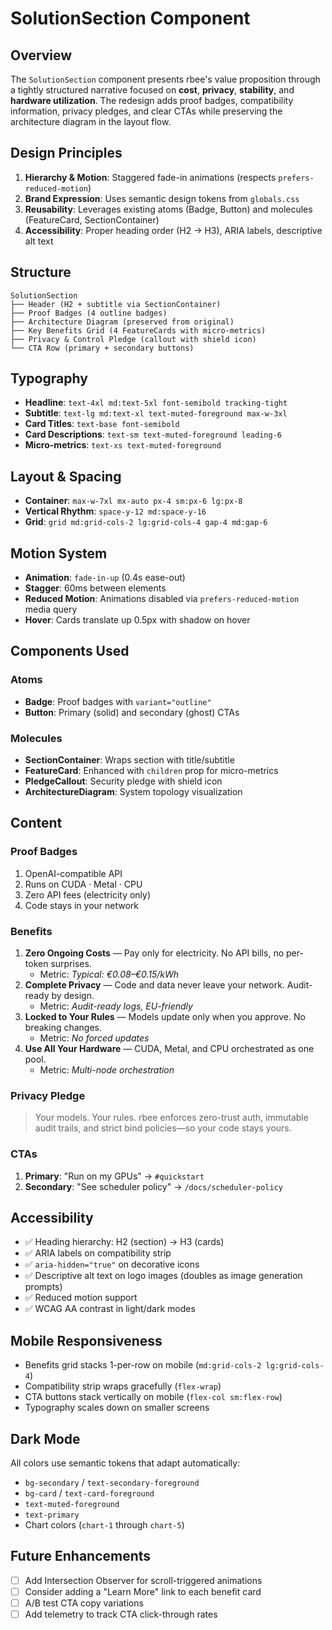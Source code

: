 # SolutionSection Component

## Overview

The `SolutionSection` component presents rbee's value proposition through a tightly structured narrative focused on **cost**, **privacy**, **stability**, and **hardware utilization**. The redesign adds proof badges, compatibility information, privacy pledges, and clear CTAs while preserving the architecture diagram in the layout flow.

## Design Principles

1. **Hierarchy & Motion**: Staggered fade-in animations (respects `prefers-reduced-motion`)
2. **Brand Expression**: Uses semantic design tokens from `globals.css`
3. **Reusability**: Leverages existing atoms (Badge, Button) and molecules (FeatureCard, SectionContainer)
4. **Accessibility**: Proper heading order (H2 → H3), ARIA labels, descriptive alt text

## Structure

```
SolutionSection
├── Header (H2 + subtitle via SectionContainer)
├── Proof Badges (4 outline badges)
├── Architecture Diagram (preserved from original)
├── Key Benefits Grid (4 FeatureCards with micro-metrics)
├── Privacy & Control Pledge (callout with shield icon)
└── CTA Row (primary + secondary buttons)
```

## Typography

- **Headline**: `text-4xl md:text-5xl font-semibold tracking-tight`
- **Subtitle**: `text-lg md:text-xl text-muted-foreground max-w-3xl`
- **Card Titles**: `text-base font-semibold`
- **Card Descriptions**: `text-sm text-muted-foreground leading-6`
- **Micro-metrics**: `text-xs text-muted-foreground`

## Layout & Spacing

- **Container**: `max-w-7xl mx-auto px-4 sm:px-6 lg:px-8`
- **Vertical Rhythm**: `space-y-12 md:space-y-16`
- **Grid**: `grid md:grid-cols-2 lg:grid-cols-4 gap-4 md:gap-6`

## Motion System

- **Animation**: `fade-in-up` (0.4s ease-out)
- **Stagger**: 60ms between elements
- **Reduced Motion**: Animations disabled via `prefers-reduced-motion` media query
- **Hover**: Cards translate up 0.5px with shadow on hover

## Components Used

### Atoms
- **Badge**: Proof badges with `variant="outline"`
- **Button**: Primary (solid) and secondary (ghost) CTAs

### Molecules
- **SectionContainer**: Wraps section with title/subtitle
- **FeatureCard**: Enhanced with `children` prop for micro-metrics
- **PledgeCallout**: Security pledge with shield icon
- **ArchitectureDiagram**: System topology visualization

## Content

### Proof Badges
1. OpenAI-compatible API
2. Runs on CUDA · Metal · CPU
3. Zero API fees (electricity only)
4. Code stays in your network

### Benefits
1. **Zero Ongoing Costs** — Pay only for electricity. No API bills, no per-token surprises.
   - Metric: _Typical: €0.08–€0.15/kWh_
2. **Complete Privacy** — Code and data never leave your network. Audit-ready by design.
   - Metric: _Audit-ready logs, EU-friendly_
3. **Locked to Your Rules** — Models update only when you approve. No breaking changes.
   - Metric: _No forced updates_
4. **Use All Your Hardware** — CUDA, Metal, and CPU orchestrated as one pool.
   - Metric: _Multi-node orchestration_

### Privacy Pledge
> Your models. Your rules. rbee enforces zero-trust auth, immutable audit trails, and strict bind policies—so your code stays yours.

### CTAs
1. **Primary**: "Run on my GPUs" → `#quickstart`
2. **Secondary**: "See scheduler policy" → `/docs/scheduler-policy`

## Accessibility

- ✅ Heading hierarchy: H2 (section) → H3 (cards)
- ✅ ARIA labels on compatibility strip
- ✅ `aria-hidden="true"` on decorative icons
- ✅ Descriptive alt text on logo images (doubles as image generation prompts)
- ✅ Reduced motion support
- ✅ WCAG AA contrast in light/dark modes

## Mobile Responsiveness

- Benefits grid stacks 1-per-row on mobile (`md:grid-cols-2 lg:grid-cols-4`)
- Compatibility strip wraps gracefully (`flex-wrap`)
- CTA buttons stack vertically on mobile (`flex-col sm:flex-row`)
- Typography scales down on smaller screens

## Dark Mode

All colors use semantic tokens that adapt automatically:
- `bg-secondary` / `text-secondary-foreground`
- `bg-card` / `text-card-foreground`
- `text-muted-foreground`
- `text-primary`
- Chart colors (`chart-1` through `chart-5`)

## Future Enhancements

- [ ] Add Intersection Observer for scroll-triggered animations
- [ ] Consider adding a "Learn More" link to each benefit card
- [ ] A/B test CTA copy variations
- [ ] Add telemetry to track CTA click-through rates
